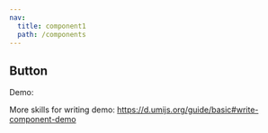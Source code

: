 ```yaml
---
nav:
  title: component1
  path: /components
---
```


## Button

Demo:

More skills for writing demo: https://d.umijs.org/guide/basic#write-component-demo

